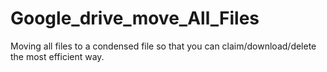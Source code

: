 # Google_drive_move_All_Files
Moving all files to a condensed file so that you can claim/download/delete the most efficient way.
